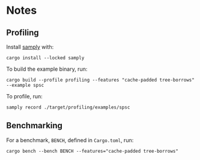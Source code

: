 # Notes

## Profiling

Install [samply][samply-github] with:

```commandline
cargo install --locked samply
```

[samply-github]: https://github.com/mstange/samply/?tab=readme-ov-file

To build the example binary, run:

```commandline
cargo build --profile profiling --features "cache-padded tree-borrows" --example spsc
```

To profile, run:

```commandline
samply record ./target/profiling/examples/spsc
```

## Benchmarking

For a benchmark, `BENCH`, defined in `Cargo.toml`, run:

```commandline
cargo bench --bench BENCH --features="cache-padded tree-borrows"
```
